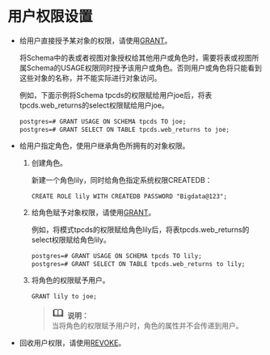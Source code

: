 # 用户权限设置<a name="ZH-CN_TOPIC_0246507964"></a>

-   给用户直接授予某对象的权限，请使用[GRANT](GRANT.md)。

    将Schema中的表或者视图对象授权给其他用户或角色时，需要将表或视图所属Schema的USAGE权限同时授予该用户或角色。否则用户或角色将只能看到这些对象的名称，并不能实际进行对象访问。

    例如，下面示例将Schema tpcds的权限赋给用户joe后，将表tpcds.web\_returns的select权限赋给用户joe。

    ```
    postgres=# GRANT USAGE ON SCHEMA tpcds TO joe;
    postgres=# GRANT SELECT ON TABLE tpcds.web_returns to joe;
    ```

-   给用户指定角色，使用户继承角色所拥有的对象权限。
    1.  创建角色。

        新建一个角色lily，同时给角色指定系统权限CREATEDB：

        ```
        CREATE ROLE lily WITH CREATEDB PASSWORD "Bigdata@123";
        ```

    2.  给角色赋予对象权限，请使用[GRANT](GRANT.md)。

        例如，将模式tpcds的权限赋给角色lily后，将表tpcds.web\_returns的select权限赋给角色lily。

        ```
        postgres=# GRANT USAGE ON SCHEMA tpcds TO lily;
        postgres=# GRANT SELECT ON TABLE tpcds.web_returns to lily;
        ```

    3.  将角色的权限赋予用户。

        ```
        GRANT lily to joe;
        ```

        >![](public_sys-resources/icon-note.gif) **说明：**   
        >当将角色的权限赋予用户时，角色的属性并不会传递到用户。  


-   回收用户权限，请使用[REVOKE](REVOKE.md)。

